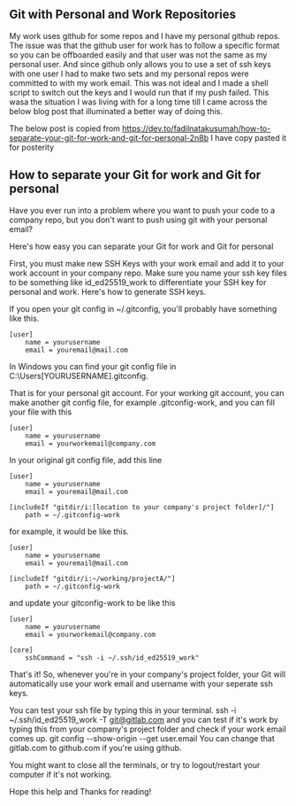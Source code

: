 Git with Personal and Work Repositories
---

My work uses github for some repos and I have my personal github repos.  The issue was that the github user for work
has to follow a specific format so you can be offboarded easily and that user was not the same as my personal user.
And since github only allows you to use a set of ssh keys with one user I had to make two sets and my personal repos
were committed to with my work email.  This was not ideal and I made a shell script to switch out the keys and I would
run that if my push failed.  This wasa the situation I was living with for a long time till I came across the below
blog post that illuminated a better way of doing this.

The below post is copied from https://dev.to/fadilnatakusumah/how-to-separate-your-git-for-work-and-git-for-personal-2n8b
I have copy pasted it for posterity

How to separate your Git for work and Git for personal
---

Have you ever run into a problem where you want to push your code to a company repo, but you don't want to push using git with your personal email?

Here's how easy you can separate your Git for work and Git for personal

First, you must make new SSH Keys with your work email and add it to your work account in your company repo. Make sure you name your ssh key files to be something like id_ed25519_work to differentiate your SSH key for personal and work. Here's how to generate SSH keys.

If you open your git config in ~/.gitconfig, you'll probably have something like this.
```
[user]
    name = yourusername
    email = youremail@mail.com
```
In Windows you can find your git config file in C:\Users\[YOURUSERNAME]\.gitconfig.

That is for your personal git account. For your working git account, you can make another git config file, for example .gitconfig-work, and you can fill your file with this
```
[user]
    name = yourusername
    email = yourworkemail@company.com
```
In your original git config file, add this line
```
[user]
    name = yourusername
    email = youremail@mail.com

[includeIf "gitdir/i:[location to your company's project folder]/"]
    path = ~/.gitconfig-work
```
for example, it would be like this.
```
[user]
    name = yourusername
    email = youremail@mail.com

[includeIf "gitdir/i:~/working/projectA/"]
    path = ~/.gitconfig-work
```
and update your gitconfig-work to be like this
```
[user]
    name = yourusername
    email = yourworkemail@company.com

[core]
    sshCommand = "ssh -i ~/.ssh/id_ed25519_work"
```
That's it! So, whenever you're in your company's project folder, your Git will automatically use your work email and username with your seperate ssh keys.

You can test your ssh file by typing this in your terminal.
ssh -i ~/.ssh/id_ed25519_work -T git@gitlab.com
and you can test if it's work by typing this from your company's project folder and check if your work email comes up.
git config --show-origin --get user.email
You can change that gitlab.com to github.com if you're using github.

You might want to close all the terminals, or try to logout/restart your computer if it's not working.

Hope this help and Thanks for reading!
